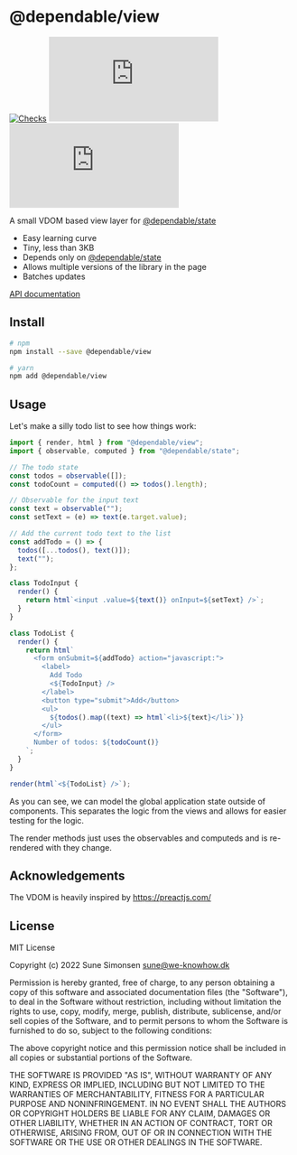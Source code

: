 # @dependable/view

[![Checks](https://github.com/sunesimonsen/dependable-view/workflows/CI/badge.svg)](https://github.com/sunesimonsen/dependable-view/actions?query=workflow%3ACI+branch%3Amain)
[![Bundle Size](https://img.badgesize.io/https:/unpkg.com/@dependable/view/dist/dependable-view-h.esm.min.js?label=h%20gzip&compression=gzip)](https://unpkg.com/@dependable/view/dist/dependable-view-h.esm.min.js)
[![Bundle Size](https://img.badgesize.io/https:/unpkg.com/@dependable/view/dist/dependable-view-vdom.esm.min.js?label=vdom%20gzip&compression=gzip)](https://unpkg.com/@dependable/view/dist/dependable-view-vdom.esm.min.js)

A small VDOM based view layer for [@dependable/state](https://github.com/sunesimonsen/dependable-state)

- Easy learning curve
- Tiny, less than 3KB
- Depends only on [@dependable/state](https://github.com/sunesimonsen/dependable-state)
- Allows multiple versions of the library in the page
- Batches updates

[API documentation](https://dependable-view-api.surge.sh/modules/index.html)

## Install

```sh
# npm
npm install --save @dependable/view

# yarn
npm add @dependable/view
```

## Usage

Let's make a silly todo list to see how things work:

```js
import { render, html } from "@dependable/view";
import { observable, computed } from "@dependable/state";

// The todo state
const todos = observable([]);
const todoCount = computed(() => todos().length);

// Observable for the input text
const text = observable("");
const setText = (e) => text(e.target.value);

// Add the current todo text to the list
const addTodo = () => {
  todos([...todos(), text()]);
  text("");
};

class TodoInput {
  render() {
    return html`<input .value=${text()} onInput=${setText} />`;
  }
}

class TodoList {
  render() {
    return html`
      <form onSubmit=${addTodo} action="javascript:">
        <label>
          Add Todo
          <${TodoInput} />
        </label>
        <button type="submit">Add</button>
        <ul>
          ${todos().map((text) => html`<li>${text}</li>`)}
        </ul>
      </form>
      Number of todos: ${todoCount()}
    `;
  }
}

render(html`<${TodoList} />`);
```

As you can see, we can model the global application state outside of components.
This separates the logic from the views and allows for easier testing for the
logic.

The render methods just uses the observables and computeds and is re-rendered with they change.

## Acknowledgements

The VDOM is heavily inspired by https://preactjs.com/

## License

MIT License

Copyright (c) 2022 Sune Simonsen sune@we-knowhow.dk

Permission is hereby granted, free of charge, to any person obtaining a copy
of this software and associated documentation files (the "Software"), to deal
in the Software without restriction, including without limitation the rights
to use, copy, modify, merge, publish, distribute, sublicense, and/or sell
copies of the Software, and to permit persons to whom the Software is
furnished to do so, subject to the following conditions:

The above copyright notice and this permission notice shall be included in all
copies or substantial portions of the Software.

THE SOFTWARE IS PROVIDED "AS IS", WITHOUT WARRANTY OF ANY KIND, EXPRESS OR
IMPLIED, INCLUDING BUT NOT LIMITED TO THE WARRANTIES OF MERCHANTABILITY,
FITNESS FOR A PARTICULAR PURPOSE AND NONINFRINGEMENT. IN NO EVENT SHALL THE
AUTHORS OR COPYRIGHT HOLDERS BE LIABLE FOR ANY CLAIM, DAMAGES OR OTHER
LIABILITY, WHETHER IN AN ACTION OF CONTRACT, TORT OR OTHERWISE, ARISING FROM,
OUT OF OR IN CONNECTION WITH THE SOFTWARE OR THE USE OR OTHER DEALINGS IN THE
SOFTWARE.
